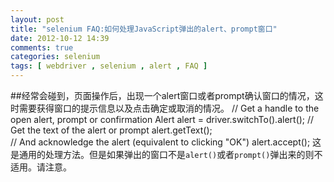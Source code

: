 ```yaml
---
layout: post
title: "selenium FAQ:如何处理JavaScript弹出的alert、prompt窗口"
date: 2012-10-12 14:39
comments: true
categories: selenium
tags: [ webdriver , selenium , alert , FAQ ]
---
```

##经常会碰到，页面操作后，出现一个alert窗口或者prompt确认窗口的情况，这时需要获得窗口的提示信息以及点击确定或取消的情况。
	// Get a handle to the open alert, prompt or confirmation
	Alert alert = driver.switchTo().alert();
	// Get the text of the alert or prompt
	alert.getText();  
	// And acknowledge the alert (equivalent to clicking "OK")
	alert.accept();
这是通用的处理方法。但是如果弹出的窗口不是`alert()`或者`prompt()`弹出来的则不适用。请注意。